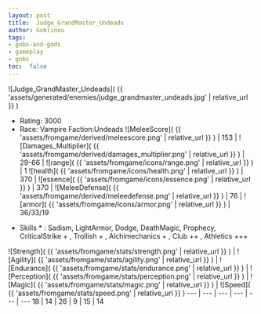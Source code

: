 ```yaml
---
layout: post
title:  Judge_GrandMaster_Undeads
author: Goblinou
tags:
- gobs-and-gods
- gameplay
- gobs
toc:  false
---
```


![Judge_GrandMaster_Undeads]( {{ 'assets/generated/enemies/judge_grandmaster_undeads.jpg' | relative_url }} )
- Rating: 3000
- Race: Vampire  Faction:Undeads
![MeleeScore]( {{ 'assets/fromgame/derived/meleescore.png' | relative_url }} ) | 153 | ![Damages_Multiplier]( {{ 'assets/fromgame/derived/damages_multiplier.png' | relative_url }} ) | 29-66 | ![range]( {{ 'assets/fromgame/icons/range.png' | relative_url }} ) | 1
![health]( {{ 'assets/fromgame/icons/health.png' | relative_url }} ) | 370 | ![essence]( {{ 'assets/fromgame/icons/essence.png' | relative_url }} ) | 370 | ![MeleeDefense]( {{ 'assets/fromgame/derived/meleedefense.png' | relative_url }} ) | 76 | ![armor]( {{ 'assets/fromgame/icons/armor.png' | relative_url }} ) | 36/33/19
* Skills * : Sadism, LightArmor, Dodge, DeathMagic, Prophecy, CriticalStrike + , Trollish + , Alchimechanics + , Club ++ , Athletics +++ 

![Strength]( {{ 'assets/fromgame/stats/strength.png' | relative_url }} ) | ![Agility]( {{ 'assets/fromgame/stats/agility.png' | relative_url }} ) | ![Endurance]( {{ 'assets/fromgame/stats/endurance.png' | relative_url }} ) | ![Perception]( {{ 'assets/fromgame/stats/perception.png' | relative_url }} ) | ![Magic]( {{ 'assets/fromgame/stats/magic.png' | relative_url }} ) | ![Speed]( {{ 'assets/fromgame/stats/speed.png' | relative_url }} )
--- | --- | --- | --- | --- | ---
18 | 14 | 26 | 9 | 15 | 14
